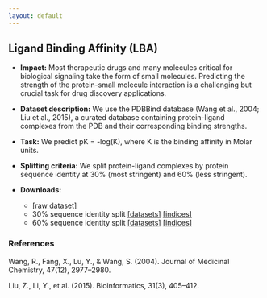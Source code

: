 ```yaml
---
layout: default
---
```


## Ligand Binding Affinity (LBA) 
  - **Impact:** Most therapeutic drugs and many molecules critical for biological signaling take the form of small molecules. Predicting the strength of the protein-small molecule interaction is a challenging but crucial task for drug discovery applications.
  - **Dataset description:** We use the PDBBind database (Wang et al., 2004; Liu et al., 2015), a curated database containing protein-ligand complexes from the PDB and their corresponding binding strengths.
  - **Task:** We predict pK = -log(K), where K is the binding affinity in Molar units.
  - **Splitting criteria:** We split protein-ligand complexes by protein sequence identity at 30% (most stringent) and 60% (less stringent).
  - **Downloads:**

    - [[raw dataset]]('https://drive.google.com/uc?export=download&id=16U5imKQ9bZr2GQPbmOE6FlcKeXuUrETa')
    - 30% sequence identity split
      [[datasets]]('https://drive.google.com/uc?export=download&id=1WQERC8h3t2DSkKkg12xpoOaYfB9dzeCB')
      [[indices]]('https://drive.google.com/uc?export=download&id=1VBRted2RuHftQkkjDba9qfKzERBjC7kk')
    - 60% sequence identity split
      [[datasets]]('https://drive.google.com/uc?export=download&id=1pGOe_V-JL6Mn_qxXjFwpRTFxYODhBZMR')
      [[indices]]('https://drive.google.com/uc?export=download&id=15HpOgxJTYYLA4p_kVaDpZ3BJ4yB6t6MP')



### References

Wang, R., Fang, X., Lu, Y., & Wang, S. (2004). Journal of Medicinal Chemistry, 47(12), 2977–2980.

Liu, Z., Li, Y., et al. (2015).  Bioinformatics, 31(3), 405–412.

